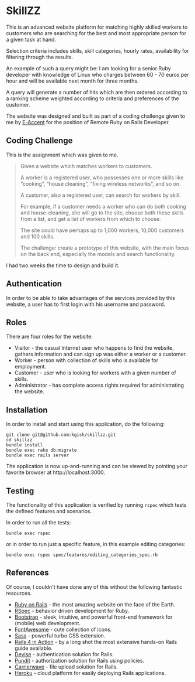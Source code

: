 # SkillZZ

This is an advanced website platform for matching highly skilled workers to customers who are searching for the best and most appropriate person for a given task at hand.

Selection criteria includes skills, skill categories, hourly rates, availability for filtering through the results.

An example of such a query might be: I am looking for a senior Ruby developer with knowledge of Linux who charges between 60 - 70 euros per hour and will be available next month for three months.

A query will generate a number of hits which are then ordered according to a ranking scheme weighted according to criteria and preferences of the customer.

The website was designed and built as part of a coding challenge given to me by [E-Accent](https://www.e-accent.com/) for the position of Remote Ruby on Rails Developer.


## Coding Challenge

This is the assignment which was given to me.

> Given a website which matches workers to customers. 
> 
> A worker is a registered user, who possesses one or more skills like “cooking”, “house cleaning”, “fixing wireless networks”, and so on. 
> 
> A customer, also a registered user, can search for workers by skill.
> 
> For example, if a customer needs a worker who can do both cooking and house-cleaning, she will go to the site, choose both these skills from a list, and get a list of workers from which to choose.
> 
> The site could have perhaps up to 1,000 workers, 10,000 customers and 100 skills.
> 
> The challenge: create a prototype of this website, with the main focus on the back end, especially the models and search functionality.

I had two weeks the time to design and build it.


## Authentication

In order to be able to take advantages of the services provided by this website, a user has to first login with his username and password.


## Roles

There are four roles for the website:

* Visitor - the casual Internet user who happens to find the website, gathers information and can sign up was either a worker or a customer.
* Worker - person with collection of skills who is available for employment.
* Customer - user who is looking for workers with a given number of skills.
* Administrator - has complete access rights required for administrating the website.


## Installation

In order to install and start using this application, do the following:

    git clone git@github.com:kgish/skillzz.git
    cd skillzz
    bundle install
    bundle exec rake db:migrate
    bundle exec rails server

The application is now up-and-running and can be viewed by pointing your favorite browser at http://localhost:3000.

## Testing

The functionality of this application is verified by running `rspec` which tests the defined features and scenarios.

In order to run all the tests:

    bundle exec rspec
  
or in order to run just a specific feature, in this example editing categories:

    bundle exec rspec spec/features/editing_categories_spec.rb
    

## References

Of course, I couldn't have done any of this without the following fantastic resources.

* [Ruby on Rails](http://rubyonrails.org/) - the most amazing website on the face of the Earth.
* [RSpec](http://rspec.info/) - behavior driven development for Ruby.
* [Bootstrap](http://getbootstrap.com/) - sleek, intuitive, and powerful front-end framework for (mobile) web development.
* [FontAwesome](http://fontawesome.io/) - cute collection of icons.
* [Sass](http://sass-lang.com/) - powerful turbo CSS extension.
* [Rails 4 in Action](https://www.manning.com/books/rails-4-in-action) - by a long shot the most extensive hands-on Rails guide available.
* [Devise](https://github.com/plataformatec/devise) - authentication solution for Rails.
* [Pundit](https://github.com/elabs/pundit) - authorization solution for Rails using policies.
* [Carrierwave](https://github.com/carrierwaveuploader/carrierwave) - file upload solution for Rails.
* [Heroku](https://www.heroku.com/) - cloud platform for easily deploying Rails applications.
